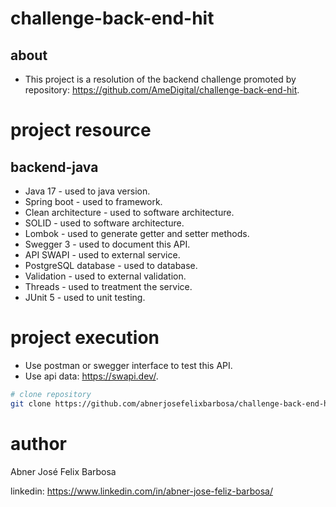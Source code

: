 # challenge-back-end-hit

## about

- This project is a resolution of the backend challenge promoted by repository: https://github.com/AmeDigital/challenge-back-end-hit.

# project resource

## backend-java

- Java 17 - used to java version.
- Spring boot - used to framework.
- Clean architecture - used to software architecture.
- SOLID - used to software architecture.
- Lombok - used to generate getter and setter methods.
- Swegger 3 - used to document this API.
- API SWAPI - used to external service.
- PostgreSQL database - used to database.
- Validation - used to external validation.
- Threads - used to treatment the service.
- JUnit 5 - used to unit testing. 

# project execution

- Use postman or swegger interface to test this API.
- Use api data: https://swapi.dev/.

```bash
# clone repository
git clone https://github.com/abnerjosefelixbarbosa/challenge-back-end-hit.git
```

# author

Abner José Felix Barbosa

linkedin: https://www.linkedin.com/in/abner-jose-feliz-barbosa/
